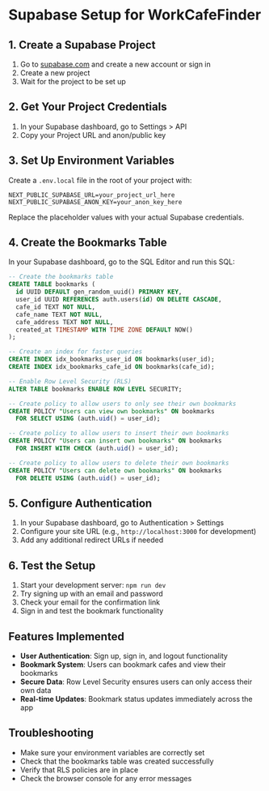 # Supabase Setup for WorkCafeFinder

## 1. Create a Supabase Project

1. Go to [supabase.com](https://supabase.com) and create a new account or sign in
2. Create a new project
3. Wait for the project to be set up

## 2. Get Your Project Credentials

1. In your Supabase dashboard, go to Settings > API
2. Copy your Project URL and anon/public key

## 3. Set Up Environment Variables

Create a `.env.local` file in the root of your project with:

```
NEXT_PUBLIC_SUPABASE_URL=your_project_url_here
NEXT_PUBLIC_SUPABASE_ANON_KEY=your_anon_key_here
```

Replace the placeholder values with your actual Supabase credentials.

## 4. Create the Bookmarks Table

In your Supabase dashboard, go to the SQL Editor and run this SQL:

```sql
-- Create the bookmarks table
CREATE TABLE bookmarks (
  id UUID DEFAULT gen_random_uuid() PRIMARY KEY,
  user_id UUID REFERENCES auth.users(id) ON DELETE CASCADE,
  cafe_id TEXT NOT NULL,
  cafe_name TEXT NOT NULL,
  cafe_address TEXT NOT NULL,
  created_at TIMESTAMP WITH TIME ZONE DEFAULT NOW()
);

-- Create an index for faster queries
CREATE INDEX idx_bookmarks_user_id ON bookmarks(user_id);
CREATE INDEX idx_bookmarks_cafe_id ON bookmarks(cafe_id);

-- Enable Row Level Security (RLS)
ALTER TABLE bookmarks ENABLE ROW LEVEL SECURITY;

-- Create policy to allow users to only see their own bookmarks
CREATE POLICY "Users can view own bookmarks" ON bookmarks
  FOR SELECT USING (auth.uid() = user_id);

-- Create policy to allow users to insert their own bookmarks
CREATE POLICY "Users can insert own bookmarks" ON bookmarks
  FOR INSERT WITH CHECK (auth.uid() = user_id);

-- Create policy to allow users to delete their own bookmarks
CREATE POLICY "Users can delete own bookmarks" ON bookmarks
  FOR DELETE USING (auth.uid() = user_id);
```

## 5. Configure Authentication

1. In your Supabase dashboard, go to Authentication > Settings
2. Configure your site URL (e.g., `http://localhost:3000` for development)
3. Add any additional redirect URLs if needed

## 6. Test the Setup

1. Start your development server: `npm run dev`
2. Try signing up with an email and password
3. Check your email for the confirmation link
4. Sign in and test the bookmark functionality

## Features Implemented

- **User Authentication**: Sign up, sign in, and logout functionality
- **Bookmark System**: Users can bookmark cafes and view their bookmarks
- **Secure Data**: Row Level Security ensures users can only access their own data
- **Real-time Updates**: Bookmark status updates immediately across the app

## Troubleshooting

- Make sure your environment variables are correctly set
- Check that the bookmarks table was created successfully
- Verify that RLS policies are in place
- Check the browser console for any error messages 